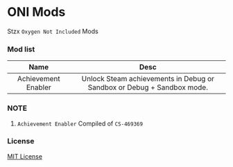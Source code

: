 # ONI Mods
Stzx `Oxygen Not Included` Mods

### Mod list

| Name | Desc |
| :-: | :-: |
|  Achievement Enabler | Unlock Steam achievements in Debug or Sandbox or Debug + Sandbox mode. |

### NOTE

1. `Achievement Enabler` Compiled of `CS-469369`

### License

[MIT License](https://github.com/Stzx/ONI-Mods/blob/master/LICENSE)
